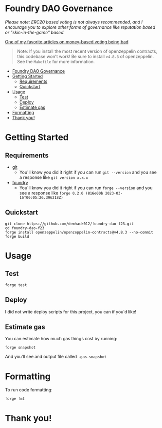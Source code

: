 # Foundry DAO Governance

*Please note: ERC20 based voting is not always recommended, and I encourage you to explore other forms of governance like reputation based or "skin-in-the-game" based.*

[One of my favorite articles on money-based voting being bad](https://vitalik.ca/general/2018/03/28/plutocracy.html)

> Note: If you install the most recent version of openzeppelin contracts, this codebase won't work! Be sure to install `v4.8.3` of openzeppelin. See the `Makefile` for more information.

- [Foundry DAO Governance](#foundry-dao-governance)
- [Getting Started](#getting-started)
  - [Requirements](#requirements)
  - [Quickstart](#quickstart)
- [Usage](#usage)
  - [Test](#test)
  - [Deploy](#deploy)
  - [Estimate gas](#estimate-gas)
- [Formatting](#formatting)
- [Thank you!](#thank-you)

# Getting Started

## Requirements

- [git](https://git-scm.com/book/en/v2/Getting-Started-Installing-Git)
  - You'll know you did it right if you can run `git --version` and you see a response like `git version x.x.x`
- [foundry](https://getfoundry.sh/)
  - You'll know you did it right if you can run `forge --version` and you see a response like `forge 0.2.0 (816e00b 2023-03-16T00:05:26.396218Z)`


## Quickstart

```
git clone https://github.com/demhack012/foundry-dao-f23.git
cd foundry-dao-f23
forge install openzeppelin/openzeppelin-contracts@v4.8.3 --no-commit
forge build
```

# Usage

## Test

```
forge test
```
## Deploy

I did not write deploy scripts for this project, you can if you'd like!

## Estimate gas

You can estimate how much gas things cost by running:

```
forge snapshot
```

And you'll see and output file called `.gas-snapshot`


# Formatting


To run code formatting:
```
forge fmt
```


# Thank you!
